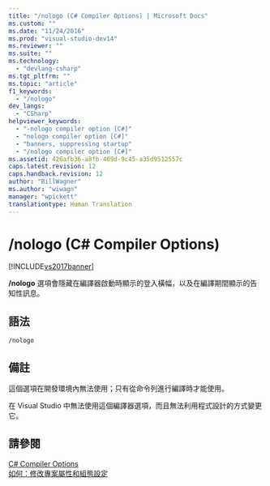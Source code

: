 ```yaml
---
title: "/nologo (C# Compiler Options) | Microsoft Docs"
ms.custom: ""
ms.date: "11/24/2016"
ms.prod: "visual-studio-dev14"
ms.reviewer: ""
ms.suite: ""
ms.technology: 
  - "devlang-csharp"
ms.tgt_pltfrm: ""
ms.topic: "article"
f1_keywords: 
  - "/nologo"
dev_langs: 
  - "CSharp"
helpviewer_keywords: 
  - "-nologo compiler option [C#]"
  - "nologo compiler option [C#]"
  - "banners, suppressing startup"
  - "/nologo compiler option [C#]"
ms.assetid: 426afb36-a8fb-469d-9c45-a35d9512557c
caps.latest.revision: 12
caps.handback.revision: 12
author: "BillWagner"
ms.author: "wiwagn"
manager: "wpickett"
translationtype: Human Translation
---
```

# /nologo (C# Compiler Options)
[!INCLUDE[vs2017banner](../../../csharp/includes/vs2017banner.md)]

**\/nologo** 選項會隱藏在編譯器啟動時顯示的登入橫幅，以及在編譯期間顯示的告知性訊息。  
  
## 語法  
  
```  
/nologo  
```  
  
## 備註  
 這個選項在開發環境內無法使用；只有從命令列進行編譯時才能使用。  
  
 在 Visual Studio 中無法使用這個編譯器選項，而且無法利用程式設計的方式變更它。  
  
## 請參閱  
 [C\# Compiler Options](../../../csharp/language-reference/compiler-options/index.md)   
 [如何：修改專案屬性和組態設定](http://msdn.microsoft.com/zh-tw/e7184bc5-2f2b-4b4f-aa9a-3ecfcbc48b67)